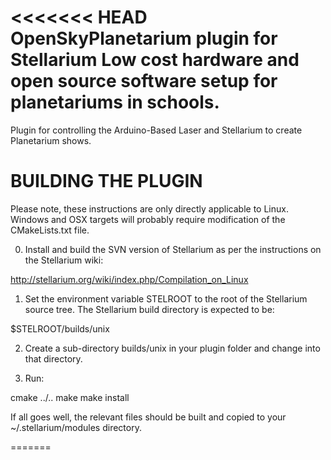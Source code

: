 <<<<<<< HEAD
OpenSkyPlanetarium plugin for Stellarium
Low cost hardware and open source software setup for planetariums in schools.
=====================================

Plugin for controlling the Arduino-Based Laser and Stellarium to create Planetarium shows.


BUILDING THE PLUGIN
===================

Please note, these instructions are only directly applicable to Linux.
Windows and OSX targets will probably require modification of the
CMakeLists.txt file.

0.  Install and build the SVN version of Stellarium as per the 
instructions on the Stellarium wiki:

  http://stellarium.org/wiki/index.php/Compilation_on_Linux

1.  Set the environment variable STELROOT to the root of the Stellarium
source tree.  The Stellarium build directory is expected to be:

  $STELROOT/builds/unix 

2.  Create a sub-directory builds/unix in your plugin folder and change into that directory.

3.  Run:

  cmake ../.. 
  make
  make install

If all goes well, the relevant files should be built and copied to your 
~/.stellarium/modules directory.


======= 

